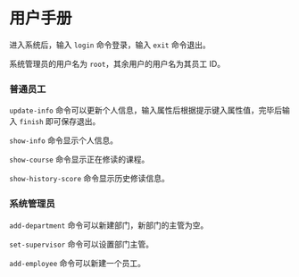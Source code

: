 # 用户手册

进入系统后，输入 `login` 命令登录，输入 `exit` 命令退出。

系统管理员的用户名为 `root`，其余用户的用户名为其员工 ID。

### 普通员工

`update-info` 命令可以更新个人信息，输入属性后根据提示键入属性值，完毕后输入 `finish` 即可保存退出。

`show-info` 命令显示个人信息。

`show-course` 命令显示正在修读的课程。

`show-history-score` 命令显示历史修读信息。

### 系统管理员

`add-department` 命令可以新建部门，新部门的主管为空。

`set-supervisor` 命令可以设置部门主管。

`add-employee` 命令可以新建一个员工。